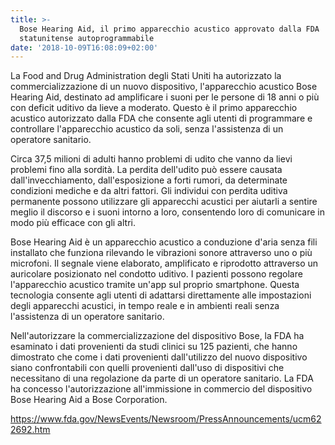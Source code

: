 ```yaml
---
title: >-
  Bose Hearing Aid, il primo apparecchio acustico approvato dalla FDA
  statunitense autoprogrammabile
date: '2018-10-09T16:08:09+02:00'
---
```

La Food and Drug Administration degli Stati Uniti ha autorizzato la commercializzazione di un nuovo dispositivo, l'apparecchio acustico Bose Hearing Aid, destinato ad amplificare i suoni per le persone di 18 anni o più con deficit uditivo da lieve a moderato. Questo è il primo apparecchio acustico autorizzato dalla FDA che consente agli utenti di programmare e controllare l'apparecchio acustico da soli, senza l'assistenza di un operatore sanitario.

Circa 37,5 milioni di adulti hanno problemi di udito che vanno da lievi problemi fino alla sordità. La perdita dell'udito può essere causata dall'invecchiamento, dall'esposizione a forti rumori, da determinate condizioni mediche e da altri fattori. Gli individui con perdita uditiva permanente possono utilizzare gli apparecchi acustici per aiutarli a sentire meglio il discorso e i suoni intorno a loro, consentendo loro di comunicare in modo più efficace con gli altri.

Bose Hearing Aid è un apparecchio acustico a conduzione d'aria senza fili installato che funziona rilevando le vibrazioni sonore attraverso uno o più microfoni. Il segnale viene elaborato, amplificato e riprodotto attraverso un auricolare posizionato nel condotto uditivo. I pazienti possono regolare l'apparecchio acustico tramite un'app sul proprio smartphone. Questa tecnologia consente agli utenti di adattarsi direttamente alle impostazioni degli apparecchi acustici, in tempo reale e in ambienti reali senza l'assistenza di un operatore sanitario.

Nell'autorizzare la commercializzazione del dispositivo Bose, la FDA ha esaminato i dati provenienti da studi clinici su 125 pazienti, che hanno dimostrato che come i dati provenienti dall'utilizzo del nuovo dispositivo siano confrontabili con quelli provenienti dall'uso di dispositivi che necessitano di una regolazione da parte di un operatore sanitario. La FDA ha concesso l'autorizzazione all'immissione in commercio del dispositivo Bose Hearing Aid a Bose Corporation.

https://www.fda.gov/NewsEvents/Newsroom/PressAnnouncements/ucm622692.htm
